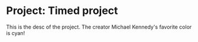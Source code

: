 # Project: Timed project

This is the desc of the project. The creator
Michael Kennedy's favorite color is cyan!

